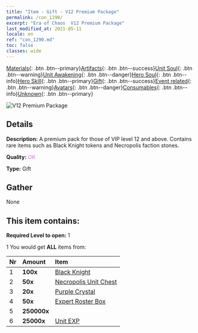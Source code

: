 ```yaml
---
title: "Item - Gift - V12 Premium Package"
permalink: /con_1290/
excerpt: "Era of Chaos  V12 Premium Package"
last_modified_at: 2021-05-11
locale: en
ref: "con_1290.md"
toc: false
classes: wide
---
```

 [Materials](/Items/){: .btn .btn--primary}[Artifacts](/Items/Artifacts/){: .btn .btn--success}[Unit Soul](/Items/UnitSoul/){: .btn .btn--warning}[Unit Awakening](/Items/UnitAwakening/){: .btn .btn--danger}[Hero Soul](/Items/HeroSoul/){: .btn .btn--info}[Hero Skill](/Items/HeroSkill/){: .btn .btn--primary}[Gift](/Items/Gift/){: .btn .btn--success}[Event related](/Items/Events/){: .btn .btn--warning}[Avatars](/Items/Avatars/){: .btn .btn--danger}[Consumables](/Items/Consumables/){: .btn .btn--info}[Unknown](/Items/Unknown/){: .btn .btn--primary}

 ![V12 Premium Package](/images/t/i_905012.png)

## Details
 **Description:** A premium pack for those of VIP level 12 and above. Contains rare items such as Black Knight tokens and Necropolis faction stones.

 **Quality:** <span style="color: #DA70D6">OK</span>

 **Type:** Gift

## Gather

  None

## This item contains:

 **Required Level to open:** 1

 1 You would get **ALL** items  from:

  | Nr | Amount |     Item    |
  |:---|:-------|:------------|
  | 1 |  **100x** | [Black Knight](/Items/unt_213/) |  | 
  | 2 |  **50x** | [Necropolis Unit Chest](/Items/con_1271/) |  | 
  | 3 |  **20x** | [Purple Crystal](/Items/con_720/) |  | 
  | 4 |  **50x** | [Expert Roster Box](/Items/con_760/) |  | 
  | 5 |  **250000x** | <i class="fas fa-coins"/> |  | 
  | 6 |  **25000x** | [Unit EXP](/Items/con_902/) |  | 
